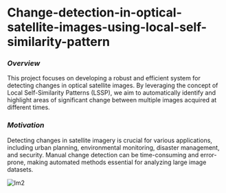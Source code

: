 # Change-detection-in-optical-satellite-images-using-local-self-similarity-pattern

### _**Overview**_
This project focuses on developing a robust and efficient system for detecting changes in optical satellite images. By leveraging the concept of Local Self-Similarity Patterns (LSSP), we aim to automatically identify and highlight areas of significant change between multiple images acquired at different times.

### _**Motivation**_
Detecting changes in satellite imagery is crucial for various applications, including urban planning, environmental monitoring, disaster management, and security.
Manual change detection can be time-consuming and error-prone, making automated methods essential for analyzing large image datasets.

![Im2](https://github.com/Ayushi-Gupta-23/Change-detection-in-optical-satellite-images-using-local-self-similarity-pattern/assets/90610131/b4be5b3f-94f9-4819-bd98-502e603f7fcb)
